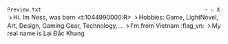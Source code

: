 ` Preview.txt                                                     — ☐ X `
ゝHi. Im Ness, was born <t:1044990000:R> 
ゝHobbies: Game, LightNovel, Art, Design, Gaming Gear, Technology,...
ゝI'm from Vietnam :flag_vn:
ゝMy real name is Lại Đắc Khang

<!---
dackhang/dackhang is a ✨ special ✨ repository because its `README.md` (this file) appears on your GitHub profile.
You can click the Preview link to take a look at your changes.
--->
